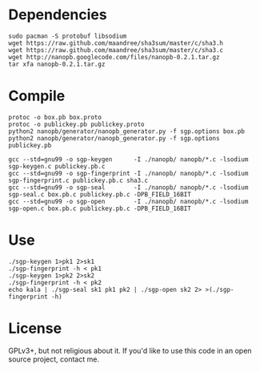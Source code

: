 # Dependencies

	sudo pacman -S protobuf libsodium
	wget https://raw.github.com/maandree/sha3sum/master/c/sha3.h
	wget https://raw.github.com/maandree/sha3sum/master/c/sha3.c
	wget http://nanopb.googlecode.com/files/nanopb-0.2.1.tar.gz
	tar xfa nanopb-0.2.1.tar.gz

# Compile

	protoc -o box.pb box.proto
	protoc -o publickey.pb publickey.proto
	python2 nanopb/generator/nanopb_generator.py -f sgp.options box.pb
	python2 nanopb/generator/nanopb_generator.py -f sgp.options publickey.pb

	gcc --std=gnu99 -o sgp-keygen      -I ./nanopb/ nanopb/*.c -lsodium sgp-keygen.c publickey.pb.c
	gcc --std=gnu99 -o sgp-fingerprint -I ./nanopb/ nanopb/*.c -lsodium sgp-fingerprint.c publickey.pb.c sha3.c
	gcc --std=gnu99 -o sgp-seal        -I ./nanopb/ nanopb/*.c -lsodium sgp-seal.c box.pb.c publickey.pb.c -DPB_FIELD_16BIT
	gcc --std=gnu99 -o sgp-open        -I ./nanopb/ nanopb/*.c -lsodium sgp-open.c box.pb.c publickey.pb.c -DPB_FIELD_16BIT

# Use

	./sgp-keygen 1>pk1 2>sk1
	./sgp-fingerprint -h < pk1
	./sgp-keygen 1>pk2 2>sk2
	./sgp-fingerprint -h < pk2
	echo kala | ./sgp-seal sk1 pk1 pk2 | ./sgp-open sk2 2> >(./sgp-fingerprint -h)

# License

GPLv3+, but not religious about it. If you'd like to use this code in an open source project, contact me.
